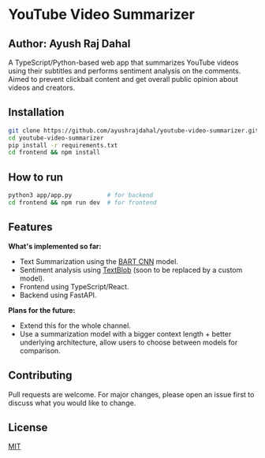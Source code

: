 # YouTube Video Summarizer

## Author: Ayush Raj Dahal

A TypeScript/Python-based web app that summarizes YouTube videos using their subtitles and performs sentiment analysis on the comments. Aimed to prevent clickbait content and get overall public opinion about videos and creators.

## Installation

```bash
git clone https://github.com/ayushrajdahal/youtube-video-summarizer.git
cd youtube-video-summarizer
pip install -r requirements.txt
cd frontend && npm install
```

## How to run

```bash
python3 app/app.py          # for backend
cd frontend && npm run dev  # for frontend
```

## Features

**What's implemented so far:**

- Text Summarization using the <a href="https://huggingface.co/facebook/bart-large-cnn" target="_blank">BART CNN</a> model.
- Sentiment analysis using <a href="https://textblob.readthedocs.io/en/dev/" target="_blank">TextBlob</a> (soon to be replaced by a custom model).
- Frontend using TypeScript/React.
- Backend using FastAPI.

**Plans for the future:**

- Extend this for the whole channel.
- Use a summarization model with a bigger context length + better underlying architecture, allow users to choose between models for comparison.

## Contributing

Pull requests are welcome. For major changes, please open an issue first
to discuss what you would like to change.

## License

[MIT](https://github.com/ayushrajdahal/AnalyzeYT/blob/main/LICENSE)
